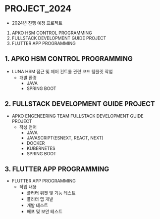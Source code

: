 # PROJECT_2024

- 2024년 진행 예정 프로젝트
1. APKO HSM CONTROL PROGRAMMING
2. FULLSTACK DEVELOPMENT GUIDE PROJECT
3. FLUTTER APP PROGRAMMING

## 1. APKO HSM CONTROL PROGRAMMING
- LUNA HSM 접근 및 제어 컨트롤 관련 코드 템플릿 작업
  - 개발 환경
    - JAVA
    - SPRING BOOT

## 2. FULLSTACK DEVELOPMENT GUIDE PROJECT
- APKO ENGENEERING TEAM FULLSTACK DEVELOPMENT GUIDE PROJECT
  - 작성 언어
    - JAVA
    - JAVASCRIPT(ESNEXT, REACT, NEXT)
    - DOCKER
    - KUBERNETES
    - SPRING BOOT

## 3. FLUTTER APP PROGRAMMING
- FLUTTER APP PROGRAMMING 
  - 작업 내용
    - 플러터 위젯 및 기능 테스트
    - 플러터 앱 개발
    - 개발 테스트
    - 배포 및 보안 테스트